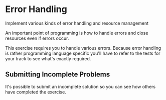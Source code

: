 # Error Handling

Implement various kinds of error handling and resource management

An important point of programming is how to handle errors and close
resources even if errors occur.

This exercise requires you to handle various errors. Because error handling
is rather programming language specific you'll have to refer to the tests
for your track to see what's exactly required.



## Submitting Incomplete Problems
It's possible to submit an incomplete solution so you can see how others have completed the exercise.

